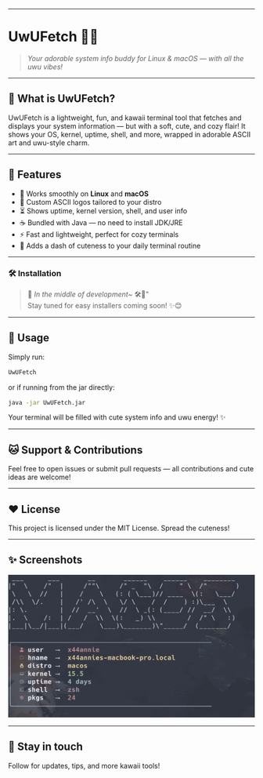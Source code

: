 
---

# UwUFetch 🐾✨

> *Your adorable system info buddy for Linux & macOS — with all the uwu vibes!*

---

## 💖 What is UwUFetch?

UwUFetch is a lightweight, fun, and kawaii terminal tool that fetches and displays your system information — but with a soft, cute, and cozy flair! It shows your OS, kernel, uptime, shell, and more, wrapped in adorable ASCII art and uwu-style charm.

---

## 🌈 Features

* 🐧 Works smoothly on **Linux** and **macOS**
* 🎨 Custom ASCII logos tailored to your distro
* ⏳ Shows uptime, kernel version, shell, and user info
* ☕ Bundled with Java — no need to install JDK/JRE
* ⚡ Fast and lightweight, perfect for cozy terminals
* 🥰 Adds a dash of cuteness to your daily terminal routine

---


### 🛠️ Installation

> 🚧 *In the middle of development~* 🛠️🧸"<br>
> Stay tuned for easy installers coming soon! ✨😊

---

## 🚀 Usage

Simply run:

```bash
UwUFetch
```

or if running from the jar directly:

```bash
java -jar UwUFetch.jar
```

Your terminal will be filled with cute system info and uwu energy! ✨

---

## 🐱 Support & Contributions

Feel free to open issues or submit pull requests — all contributions and cute ideas are welcome!

---

## ❤️ License

This project is licensed under the MIT License. Spread the cuteness!

---

## ✨ Screenshots


![UwUFetch macOS](/screenshot/macos.png)

---

## 💬 Stay in touch

Follow for updates, tips, and more kawaii tools!

